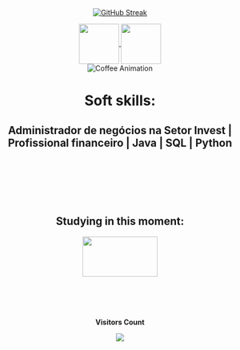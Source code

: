 
<br>
<br>

<div align="center">
 
[![GitHub Streak](https://github-readme-streak-stats.herokuapp.com?user=josyls&theme=violet-dark&locale=pt_BR&date_format=n%2Fj%5B%2FY%5D&card_width=900)](https://git.io/streak-stats)





</div>


<div align="center">



<a href="mailto:wellington.sousa@aluno.ifsp.edu.br">
<img align="center"  height="80" width="80" src="https://github.com/carolbarbosa101/carolbarbosa101/assets/44561610/2856fdde-3200-4398-8290-a0e45d3a35a0">
</a>


<a  href="(https://www.linkedin.com/in/wellington-oliveira-0b686364/)" target=_blank>
<img align="center"  height="80" width="80" src="https://github.com/carolbarbosa101/carolbarbosa101/assets/44561610/bc26a6f8-f0d3-4f15-82e1-55680c48f269">
</a>

</div>

<div align="center" >
   

<img src="https://i.pinimg.com/originals/1a/56/ea/1a56eaaaf78869d7c6e0e620b2b98394.gif" alt="Coffee Animation">

</div>


<h1 align="center">Soft skills:</h1>
<div align="center">
<h2>Administrador de negócios na Setor Invest | Profissional financeiro | Java | SQL | Python</h2>

</div>


<br>
<br>
<br>
<br>
<br>


<h2 align="center"> Studying in this moment: </h2>


<div align="center">

<img align="center"  height="80" width="150" src="https://github.com/carolbarbosa101/carolbarbosa101/assets/126184343/da167c71-5022-4145-8c88-b0c8608d2685">

</div>


<div align="center">
 
<br>
<br>
<br>
<br>

<p align="centre"><b>Visitors Count</b></p>
 
<p align="center"><img align="center" src="https://visit-counter.vercel.app/counter.png?page=https%3A%2F%2Fgithub.com%2Fjosyls&s=50&c=db006a&bg=00000000&no=7&ff=digi&tb=Visits%3A++&ta=" /></p>
<br>
</div>


<br>
<br>


